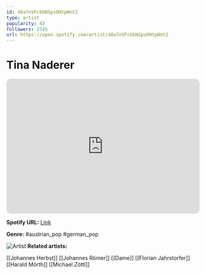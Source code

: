 ```yaml
---
id: 48a7nVFcbbNSpsOHtpWnt2
type: artist
popularity: 43
followers: 2745
url: https://open.spotify.com/artist/48a7nVFcbbNSpsOHtpWnt2
---
```

# Tina Naderer

<iframe style="border-radius:12px" src="https://open.spotify.com/embed/artist/48a7nVFcbbNSpsOHtpWnt2" width="100%" height="352" frameBorder="0" allowfullscreen="" allow="autoplay; clipboard-write; encrypted-media; fullscreen; picture-in-picture" loading="lazy"></iframe>

**Spotify URL:** [Link](https://open.spotify.com/artist/48a7nVFcbbNSpsOHtpWnt2)

**Genre:**  #austrian_pop #german_pop

![Artist](https://i.scdn.co/image/ab6761610000e5eb7923a63460f510b659edad43)
**Related artists:**

[[Johannes Herbst]]
[[Johannes Römer]]
[[Dame]]
[[Florian Jahrstorfer]]
[[Harald Mörth]]
[[Michael Zöttl]]
